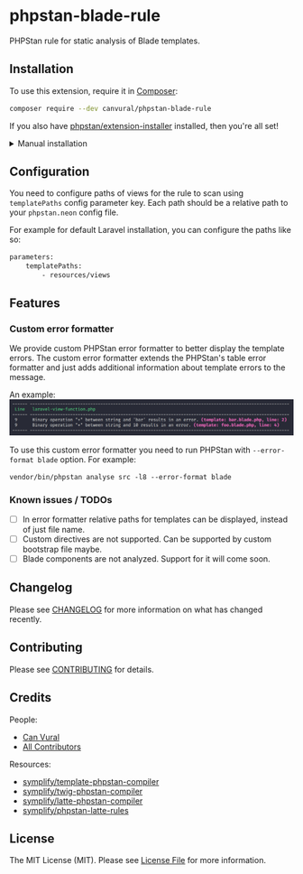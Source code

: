 # phpstan-blade-rule

PHPStan rule for static analysis of Blade templates.

## Installation

To use this extension, require it in [Composer](https://getcomposer.org/):

```bash
composer require --dev canvural/phpstan-blade-rule
```

If you also have [phpstan/extension-installer](https://github.com/phpstan/extension-installer) installed, then you're all set!

<details>
  <summary>Manual installation</summary>

If you don't want to use `phpstan/extension-installer`, include extension.neon in your project's PHPStan config:

```neon
includes:
    - vendor/canvural/phpstan-blade-rule/config/extension.neon
    - vendor/symplify/template-phpstan-compiler/config/services.neon
    - vendor/symplify/astral/config/services.neon
```
</details>

## Configuration

You need to configure paths of views for the rule to scan using `templatePaths` config parameter key. Each path should be a relative path to your `phpstan.neon` config file.

For example for default Laravel installation, you can configure the paths like so:

```neon
parameters:
    templatePaths:
        - resources/views
```

## Features

### Custom error formatter

We provide custom PHPStan error formatter to better display the template errors. The custom error formatter extends the PHPStan's table error formatter and just adds additional information about template errors to the message.

An example:
![](./assets/example.png "Custom error formatter output example")

To use this custom error formatter you need to run PHPStan with `--error-format blade` option. For example:
```shell
vendor/bin/phpstan analyse src -l8 --error-format blade
```

### Known issues / TODOs

- [ ] In error formatter relative paths for templates can be displayed, instead of just file name.
- [ ] Custom directives are not supported. Can be supported by custom bootstrap file maybe.
- [ ] Blade components are not analyzed. Support for it will come soon. 

## Changelog

Please see [CHANGELOG](CHANGELOG.md) for more information on what has changed recently.

## Contributing

Please see [CONTRIBUTING](CONTRIBUTING.md) for details.

## Credits

People:
- [Can Vural](https://github.com/canvural)
- [All Contributors](https://github.com/canvural/phpstan-blade-rule/contributors)

Resources:
- [symplify/template-phpstan-compiler](https://github.com/symplify/template-phpstan-compiler)
- [symplify/twig-phpstan-compiler](https://github.com/symplify/twig-phpstan-compiler)
- [symplify/latte-phpstan-compiler](https://github.com/symplify/latte-phpstan-compiler)
- [symplify/phpstan-latte-rules](https://github.com/symplify/phpstan-latte-rules)

## License

The MIT License (MIT). Please see [License File](LICENSE.md) for more information.